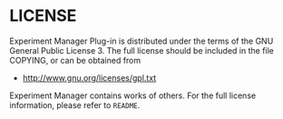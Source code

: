 LICENSE
==========

Experiment Manager Plug-in is distributed under the terms of the GNU General Public License 3.
The full license should be included in the file COPYING, or can be obtained from

- <http://www.gnu.org/licenses/gpl.txt>

Experiment Manager contains works of others. For the full license information, please
refer to `README`.
